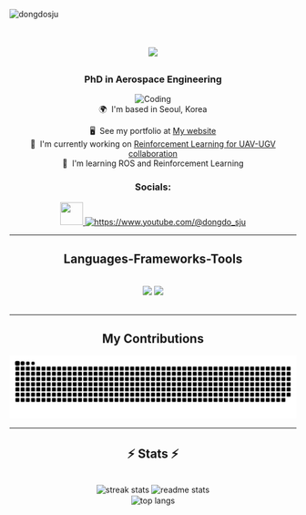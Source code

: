 <p align="left"> 
    <img 
        src="https://komarev.com/ghpvc/?username=dongdosju&label=Profile%20views&color=0e75b6&style=flat" 
        alt="dongdosju" 
    /> 
</p>

<h1 align="center">
    <img 
        src="https://readme-typing-svg.herokuapp.com/?font=Righteous&size=35&center=true&vCenter=true&width=500&height=70&duration=3456&lines=Hi+There!+👋;+I'm+Dong+DO!;" 
    />
</h1>

<h3 align="center">PhD in Aerospace Engineering</h3>

<div align="center">
    <img 
    alt="Coding" 
    width="300" 
    src="media/drone_animated.gif"
    />
</div>

<div align="center">
🌍  I'm based in Seoul, Korea

🖥️  See my portfolio at [My website](http://sites.google.com/view/dongdo-sju)
<br>
🚀  I'm currently working on [Reinforcement Learning for UAV-UGV collaboration](http://sites.google.com/view/dongdo-sju/research-interests?authuser=0)
<br>
🧠  I'm learning ROS and Reinforcement Learning
</div>

<div align="center">

### Socials: 

<a 
    href="https://www.github.com/dongdosju" 
    target="_blank" 
    rel="noreferrer"> 
    <picture> 
        <source 
            media="(prefers-color-scheme: dark)" 
            srcset="https://raw.githubusercontent.com/danielcranney/readme-generator/main/public/icons/socials/github-dark.svg" 
        /> 
        <source 
            media="(prefers-color-scheme: light)" 
            srcset="https://raw.githubusercontent.com/danielcranney/readme-generator/main/public/icons/socials/github.svg" 
        /> 
        <img 
            src="https://raw.githubusercontent.com/danielcranney/readme-generator/main/public/icons/socials/github.svg" 
            width="40" 
            height="40" 
        /> 
    </picture> 
</a>
<a 
    href="https://www.youtube.com/c/https://www.youtube.com/@dongdo_sju" 
    target="blank"> 
    <img
        src="https://raw.githubusercontent.com/rahuldkjain/github-profile-readme-generator/master/src/images/icons/Social/youtube.svg" 
        alt="https://www.youtube.com/@dongdo_sju" 
        height="40" 
        width="40" 
    />
</a>

</div>

<hr/>

<h2 align="center">Languages-Frameworks-Tools</h2>
<br/>
<div align="center">
    <img 
        src="https://skillicons.dev/icons?i=anaconda,py,pytorch,tensorflow,c,cpp,ros,cmake,matlab,opencv"
    />
    <img 
        src="https://skillicons.dev/icons?i=linux,bash,git,github,docker,vscode,visualstudio,latex,md,arduino,raspberrypi" 
    /> 
    <br>
</div>

<br/>
<hr/>

<div align="center">
    <h2> My Contributions </h2>
    <picture>
    <source
        media="(prefers-color-scheme: dark)"
        srcset="https://raw.githubusercontent.com/dongdosju/dongdosju/output/github-contribution-grid-snake-dark.svg"
    />
    <source
        media="(prefers-color-scheme: light)"
        srcset="https://raw.githubusercontent.com/platane/dongdosju/dongdosju/github-contribution-grid-snake.svg"
    />
    <img
        alt="github contribution grid snake animation"
        src="https://raw.githubusercontent.com/dongdosju/dongdosju/output/github-contribution-grid-snake.svg"
    />
    </picture>
</div>
<hr/>

<h2 align="center">⚡ Stats ⚡</h2>
<br>
<div align=center>
  <img 
        width=390 
        src="https://github-readme-streak-stats.herokuapp.com/?user=dongdosju&count_private=true&theme=react&border_radius=10&ring=3382ed&fire=3382ed&currStreakLabel=3382ed&sideNums=3382ed&sideLabels=3382ed" 
        alt="streak stats"
    />
  <img 
        width=390 
        src="https://github-readme-stats.vercel.app/api?username=dongdosju&count_private=true&show_icons=true&theme=react&rank_icon=github&border_radius=10&title_color=3382ed&icon_color=3382ed&hide=prs,issues,"
        alt="readme stats" 
    />
  <br/>
  <img 
        width=325 
        align="center" 
        src="https://github-readme-stats.vercel.app/api/top-langs/?username=dongdosju&hide=HTML&langs_count=8&layout=compact&theme=react&border_radius=10&size_weight=0.5&count_weight=0.5&exclude_repo=github-readme-stats&title_color=3382ed"
        alt="top langs" 
    />  
</div>

<br/>